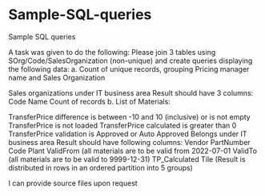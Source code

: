 # Sample-SQL-queries
Sample SQL queries

A task was given to do the following:
Please join 3 tables using SOrg/Code/SalesOrganization (non-unique) and create queries displaying the following data:
a. Count of unique records, grouping Pricing manager name and Sales Organization

Sales organizations under IT business area
Result should have 3 columns:
Code
Name
Count of records
b. List of Materials:

TransferPrice difference is between -10 and 10 (inclusive) or is not empty
TransferPrice is not loaded
TransferPrice calculated is greater than 0
TransferPrice validation is Approved or Auto Approved
Belongs under IT business area
Result should have following columns:
Vendor
PartNumber
Code
Plant
ValidFrom (all materials are to be valid from 2022-07-01
ValidTo (all materials are to be valid to 9999-12-31)
TP_Calculated
Tile (Result is distributed in rows in an ordered partition into 5 groups)


I can provide source files upon request
